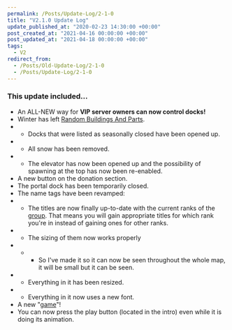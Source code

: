 ```yaml
---
permalink: /Posts/Update-Log/2-1-0
title: "V2.1.0 Update Log"
update_published_at: "2020-02-23 14:30:00 +00:00"
post_created_at: "2021-04-16 00:00:00 +00:00"
post_updated_at: "2021-04-18 00:00:00 +00:00"
tags:
  - V2
redirect_from:
  - /Posts/Old-Update-Log/2-1-0
  - /Posts/Update-Log/2-1-0
---
```


### This update included...

* An ALL-NEW way for **VIP server owners can now control docks!**
* Winter has left [Random Buildings And Parts](https://www.roblox.com/games/6033036061/).
* * Docks that were listed as seasonally closed have been opened up.
* * All snow has been removed.
* * The elevator has now been opened up and the possibility of spawning at the top has now been re-enabled.
* A new button on the donation section.
* The portal dock has been temporarily closed.
* The name tags have been revamped:
* * The titles are now finally up-to-date with the current ranks of the [group](https://www.roblox.com/groups/3541233/). That means you will gain appropriate titles for which rank you're in instead of gaining ones for other ranks.
* * The sizing of them now works properly
* * * So I've made it so it can now be seen throughout the whole map, it will be small but it can be seen.
* * Everything in it has been resized.
* * Everything in it now uses a new font.
* A new "[game](https://www.roblox.com/games/4787998270/)"!
* You can now press the play button (located in the intro) even while it is doing its animation.